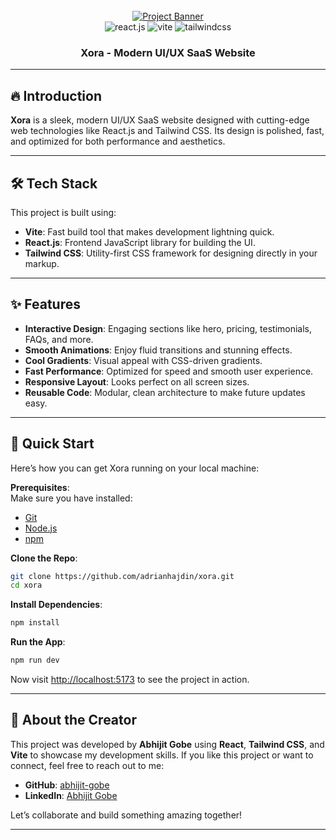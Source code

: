 
<div align="center">
  <br />
    <a href="#">
      <img src="https://github.com/user-attachments/assets/a582919b-1bdf-4cb2-af44-69b2159cf109" alt="Project Banner">
    </a>
  <br />

  <div>
    <img src="https://img.shields.io/badge/-React_JS-black?style=for-the-badge&logoColor=white&logo=react&color=61DAFB" alt="react.js" />
    <img src="https://img.shields.io/badge/-Vite-black?style=for-the-badge&logoColor=white&logo=vite&color=646CFF" alt="vite" />
    <img src="https://img.shields.io/badge/-Tailwind_CSS-black?style=for-the-badge&logoColor=white&logo=tailwindcss&color=06B6D4" alt="tailwindcss" />
  </div>

<h3 align="center">Xora - Modern UI/UX SaaS Website</h3>

</div>

---

## 🔥 Introduction

**Xora** is a sleek, modern UI/UX SaaS website designed with cutting-edge web technologies like React.js and Tailwind CSS. Its design is polished, fast, and optimized for both performance and aesthetics.

---

## 🛠️ Tech Stack

This project is built using:

- **Vite**: Fast build tool that makes development lightning quick.
- **React.js**: Frontend JavaScript library for building the UI.
- **Tailwind CSS**: Utility-first CSS framework for designing directly in your markup.

---

## ✨ Features

- **Interactive Design**: Engaging sections like hero, pricing, testimonials, FAQs, and more.
- **Smooth Animations**: Enjoy fluid transitions and stunning effects.
- **Cool Gradients**: Visual appeal with CSS-driven gradients.
- **Fast Performance**: Optimized for speed and smooth user experience.
- **Responsive Layout**: Looks perfect on all screen sizes.
- **Reusable Code**: Modular, clean architecture to make future updates easy.

---

## 🚀 Quick Start

Here’s how you can get Xora running on your local machine:

**Prerequisites**:  
Make sure you have installed:

- [Git](https://git-scm.com/)
- [Node.js](https://nodejs.org/)
- [npm](https://www.npmjs.com/)

**Clone the Repo**:
```bash
git clone https://github.com/adrianhajdin/xora.git
cd xora
```

**Install Dependencies**:
```bash
npm install
```

**Run the App**:
```bash
npm run dev
```

Now visit [http://localhost:5173](http://localhost:5173) to see the project in action.

---

## 🤝 About the Creator

This project was developed by **Abhijit Gobe** using **React**, **Tailwind CSS**, and **Vite** to showcase my development skills. If you like this project or want to connect, feel free to reach out to me:

- **GitHub**: [abhijit-gobe](https://github.com/abhijit-gobe)
- **LinkedIn**: [Abhijit Gobe](https://linkedin.com/in/abhijitgobe)

Let’s collaborate and build something amazing together!

---
